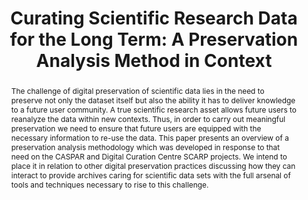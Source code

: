 ---
abstract: 'The challenge of digital preservation of scientific data lies in the need
  to preserve not only the dataset itself but also the ability it has to deliver knowledge
  to a future user community. A true scientific research asset allows future users
  to reanalyze the data within new contexts. Thus, in order to carry out meaningful
  preservation we need to ensure that future users are equipped with the necessary
  information to re-use the data. This paper presents an overview of a preservation
  analysis methodology which was developed in response to that need on the CASPAR
  and Digital Curation Centre SCARP projects. We intend to place it in relation to
  other digital preservation practices discussing how they can interact to provide
  archives caring for scientific data sets with the full arsenal of tools and techniques
  necessary to rise to this challenge. '
creators:
- Conway, Esther
- Giaretta, David
- Dunckley, Matthew
date: null
document_url: https://services.phaidra.univie.ac.at/api/object/o:294021/download
grand_parent: iPRES
institutions: []
keywords:
- san francisco
landing_page_url: https://phaidra.univie.ac.at/o:294021
language: eng
layout: publication
license: CC BY-SA 3.0 AT
notes_url: null
parent: iPRES 2009
publication_type: paper
size: 929395
slides_url: null
source_name: iPRES
stream_url: null
title: 'Curating Scientific Research Data for the Long Term: A Preservation Analysis
  Method in Context'
year: 2009
---